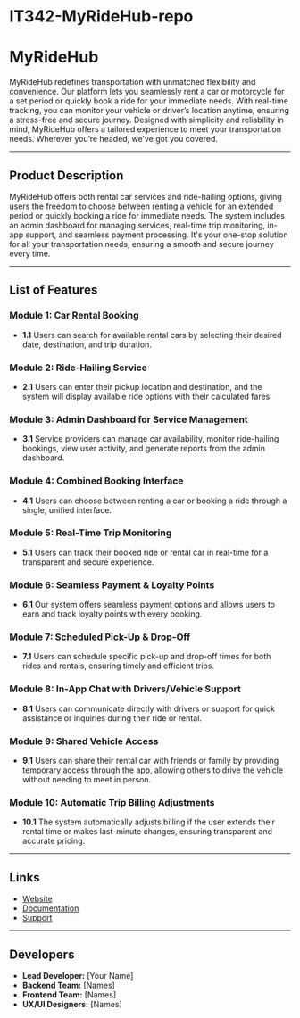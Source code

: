 # IT342-MyRideHub-repo
# MyRideHub

MyRideHub redefines transportation with unmatched flexibility and convenience. Our platform lets you seamlessly rent a car or motorcycle for a set period or quickly book a ride for your immediate needs. With real-time tracking, you can monitor your vehicle or driver’s location anytime, ensuring a stress-free and secure journey. Designed with simplicity and reliability in mind, MyRideHub offers a tailored experience to meet your transportation needs. Wherever you’re headed, we’ve got you covered.

---

## Product Description

MyRideHub offers both rental car services and ride-hailing options, giving users the freedom to choose between renting a vehicle for an extended period or quickly booking a ride for immediate needs. The system includes an admin dashboard for managing services, real-time trip monitoring, in-app support, and seamless payment processing. It's your one-stop solution for all your transportation needs, ensuring a smooth and secure journey every time.

---

## List of Features

### Module 1: Car Rental Booking
- **1.1** Users can search for available rental cars by selecting their desired date, destination, and trip duration.

### Module 2: Ride-Hailing Service
- **2.1** Users can enter their pickup location and destination, and the system will display available ride options with their calculated fares.

### Module 3: Admin Dashboard for Service Management
- **3.1** Service providers can manage car availability, monitor ride-hailing bookings, view user activity, and generate reports from the admin dashboard.

### Module 4: Combined Booking Interface
- **4.1** Users can choose between renting a car or booking a ride through a single, unified interface.

### Module 5: Real-Time Trip Monitoring
- **5.1** Users can track their booked ride or rental car in real-time for a transparent and secure experience.

### Module 6: Seamless Payment & Loyalty Points
- **6.1** Our system offers seamless payment options and allows users to earn and track loyalty points with every booking.

### Module 7: Scheduled Pick-Up & Drop-Off
- **7.1** Users can schedule specific pick-up and drop-off times for both rides and rentals, ensuring timely and efficient trips.

### Module 8: In-App Chat with Drivers/Vehicle Support
- **8.1** Users can communicate directly with drivers or support for quick assistance or inquiries during their ride or rental.

### Module 9: Shared Vehicle Access
- **9.1** Users can share their rental car with friends or family by providing temporary access through the app, allowing others to drive the vehicle without needing to meet in person.

### Module 10: Automatic Trip Billing Adjustments
- **10.1** The system automatically adjusts billing if the user extends their rental time or makes last-minute changes, ensuring transparent and accurate pricing.

---

## Links

- [Website](#)
- [Documentation](#)
- [Support](#)

---

## Developers

- **Lead Developer:** [Your Name]
- **Backend Team:** [Names]
- **Frontend Team:** [Names]
- **UX/UI Designers:** [Names]
